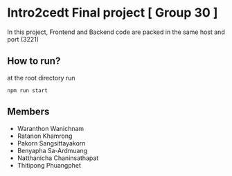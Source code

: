 # Intro2cedt Final project [ Group 30 ]


In this project, Frontend and Backend code are packed in the same host and port (3221)
## How to run?
at the root directory run
```
npm run start
```

## Members
- Waranthon Wanichnam
- Ratanon Khamrong
- Pakorn Sangsittayakorn
- Benyapha Sa-Ardmuang
- Natthanicha Chaninsathapat
- Thitipong Phuangphet



